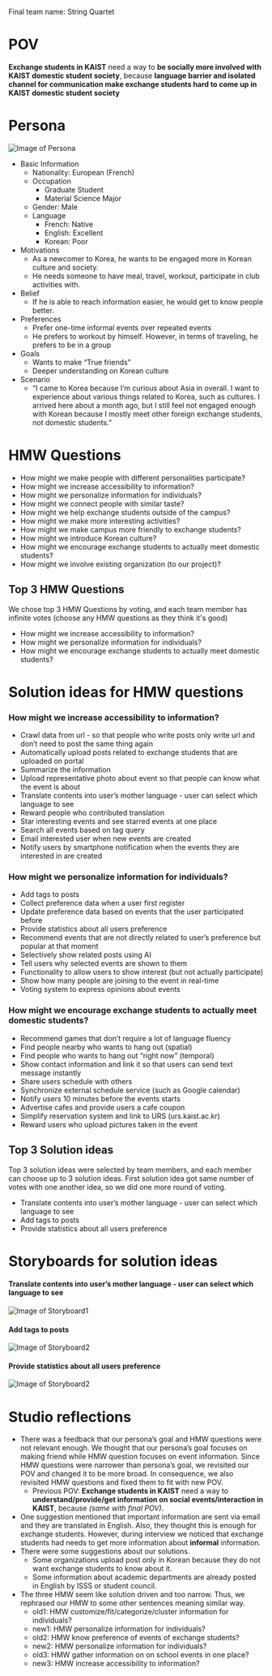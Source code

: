 Final team name: String Quartet

# POV
**Exchange students in KAIST** need a way to **be socially more involved with KAIST domestic student society**, because **language barrier and isolated channel for communication make exchange students hard to come up in KAIST domestic student society**

# Persona

![Image of Persona](./images/persona.jpeg)

- Basic Information
  - Nationality: European (French)
  - Occupation
    - Graduate Student
    - Material Science Major
  - Gender: Male
  - Language
    - French: Native
    - English: Excellent
    - Korean: Poor
- Motivations
  - As a newcomer to Korea, he wants to be engaged more in Korean culture and society.
  - He needs someone to have meal, travel, workout, participate in club activities with.
- Belief
  - If he is able to reach information easier, he would get to know people better.
- Preferences
  - Prefer one-time informal events over repeated events
  - He prefers to workout by himself. However, in terms of traveling, he prefers to be in a group
- Goals
  - Wants to make “True friends”
  - Deeper understanding on Korean culture
- Scenario
  - “I came to Korea because I’m curious about Asia in overall. I want to experience about various things related to Korea, such as cultures. I arrived here about a month ago, but I still feel not engaged enough with Korean because I mostly meet other foreign exchange students, not domestic students.”

# HMW Questions
- How might we make people with different personalities participate?
- How might we increase accessibility to information?
- How might we personalize information for individuals?
- How might we connect people with similar taste? 
- How might we help exchange students outside of the campus?
- How might we make more interesting activities?
- How might we make campus more friendly to exchange students?
- How might we introduce Korean culture?
- How might we encourage exchange students to actually meet domestic students?
- How might we involve existing organization (to our project)?

## Top 3 HMW Questions
We chose top 3 HMW Questions by voting, and each team member has infinite votes (choose any HMW questions as they think it's good)
- How might we increase accessibility to information?
- How might we personalize information for individuals?
- How might we encourage exchange students to actually meet domestic students?

# Solution ideas for HMW questions

### How might we increase accessibility to information?
- Crawl data from url - so that people who write posts only write url and don’t need to post the same thing again
- Automatically upload posts related to exchange students that are uploaded on portal
- Summarize the information
- Upload representative photo about event so that people can know what the event is about
- Translate contents into user’s mother language - user can select which language to see
- Reward people who contributed translation
- Star interesting events and see starred events at one place
- Search all events based on tag query
- Email interested user when new events are created
- Notify users by smartphone notification when the events they are interested in are created

### How might we personalize information for individuals?
- Add tags to posts
- Collect preference data when a user first register
- Update preference data based on events that the user participated before
- Provide statistics about all users preference
- Recommend events that are not directly related to user’s preference but popular at that moment
- Selectively show related posts using AI
- Tell users why selected events are shown to them
- Functionality to allow users to show interest (but not actually participate)
- Show how many people are joining to the event in real-time
- Voting system to express opinions about events

### How might we encourage exchange students to actually meet domestic students?
- Recommend games that don’t require a lot of language fluency
- Find people nearby who wants to hang out (spatial)
- Find people who wants to hang out “right now” (temporal)
- Show contact information and link it so that users can send text message instantly
- Share users schedule with others
- Synchronize external schedule service (such as Google calendar)
- Notify users 10 minutes before the events starts
- Advertise cafes and provide users a cafe coupon
- Simplify reservation system and link to URS (urs.kaist.ac.kr)
- Reward users who upload pictures taken in the event

## Top 3 Solution ideas
Top 3 solution ideas were selected by team members, and each member can choose up to 3 solution ideas. First solution idea got same number of votes with one another idea, so we did one more round of voting.
- Translate contents into user’s mother language - user can select which language to see
- Add tags to posts
- Provide statistics about all users preference 

# Storyboards for solution ideas
#### Translate contents into user’s mother language - user can select which language to see
![Image of Storyboard1](./images/storyboard1.png)
#### Add tags to posts
![Image of Storyboard2](./images/storyboard2.png)
#### Provide statistics about all users preference 
![Image of Storyboard2](./images/storyboard3.png)

# Studio reflections
- There was a feedback that our persona’s goal and HMW questions were not relevant enough. We thought that our persona’s goal focuses on making friend while HMW question focuses on event information. Since HMW questions were narrower than persona’s goal, we revisited our POV and changed it to be more broad. In consequence, we also revisited HMW questions and fixed them to fit with new POV.
  - Previous POV: **Exchange students in KAIST** need a way to **understand/provide/get information on social events/interaction in KAIST**, because *(same with final POV)*.
- One suggestion mentioned that important information are sent via email and they are translated in English. Also, they thought this is enough for exchange students. However, during interview we noticed that exchange students had needs to get more information about **informal** information. 
- There were some suggestions about our solutions.
  - Some organizations upload post only in Korean because they do not want exchange students to know about it. 
  - Some information about academic departments are already posted in English by ISSS or student council.
- The three HMW seem like solution driven and too narrow. Thus, we rephrased our HMW to some other sentences meaning similar way.
  - old1: HMW customize/fit/categorize/cluster information for individuals?
  - new1: HMW personalize information for individuals?
  - old2: HMW know preference of events of exchange students? 
  - new2: HMW personalize information for individuals?
  - old3: HMW gather information on on school events in one place?
  - new3: HMW increase accessibility to information?


